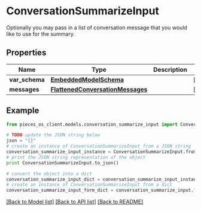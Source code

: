 # ConversationSummarizeInput

Optionally you may pass in a list of conversation message that you would like to use for the summary.

## Properties
Name | Type | Description | Notes
------------ | ------------- | ------------- | -------------
**var_schema** | [**EmbeddedModelSchema**](EmbeddedModelSchema.md) |  | [optional] 
**messages** | [**FlattenedConversationMessages**](FlattenedConversationMessages.md) |  | [optional] 

## Example

```python
from pieces_os_client.models.conversation_summarize_input import ConversationSummarizeInput

# TODO update the JSON string below
json = "{}"
# create an instance of ConversationSummarizeInput from a JSON string
conversation_summarize_input_instance = ConversationSummarizeInput.from_json(json)
# print the JSON string representation of the object
print ConversationSummarizeInput.to_json()

# convert the object into a dict
conversation_summarize_input_dict = conversation_summarize_input_instance.to_dict()
# create an instance of ConversationSummarizeInput from a dict
conversation_summarize_input_form_dict = conversation_summarize_input.from_dict(conversation_summarize_input_dict)
```
[[Back to Model list]](../README.md#documentation-for-models) [[Back to API list]](../README.md#documentation-for-api-endpoints) [[Back to README]](../README.md)


